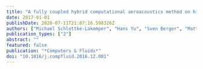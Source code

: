 ```yaml
---
title: "A fully coupled hybrid computational aeroacoustics method on hierarchical Cartesian meshes"
date: 2017-01-01
publishDate: 2020-07-11T21:07:16.598326Z
authors: ["Michael Schlottke-Lakemper", "Hans Yu", "Sven Berger", "Matthias Meinke", "Wolfgang Schröder"]
publication_types: ["2"]
abstract: ""
featured: false
publication: "*Computers & Fluids*"
doi: "10.1016/j.compfluid.2016.12.001"
---
```


